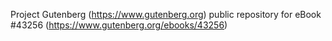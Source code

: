 Project Gutenberg (https://www.gutenberg.org) public repository for eBook #43256 (https://www.gutenberg.org/ebooks/43256)
